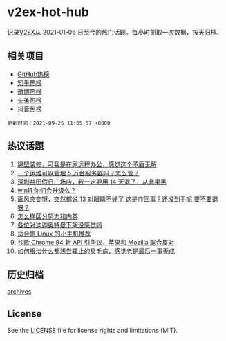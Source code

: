 # v2ex-hot-hub

 记录[V2EX](https://www.v2ex.com/)从 2021-01-06 日至今的热门话题。每小时抓取一次数据，按天[归档](archives)。
 
 ## 相关项目

- [GitHub热榜](https://github.com/lonnyzhang423/github-hot-hub)
- [知乎热榜](https://github.com/lonnyzhang423/zhihu-hot-hub)
- [微博热榜](https://github.com/lonnyzhang423/weibo-hot-hub)
- [头条热榜](https://github.com/lonnyzhang423/toutiao-hot-hub)
- [抖音热榜](https://github.com/lonnyzhang423/douyin-hot-hub)


 `更新时间：2021-09-25 11:05:57 +0800`

## 热议话题

1. [隔壁装修，可我是在家远程办公，感觉这个矛盾无解](https://www.v2ex.com/t/803878)
1. [一个运维可以管理 5 万台服务器吗？怎么管？](https://www.v2ex.com/t/803912)
1. [深圳益田假日广场店，我一定要用 14 天退了，从此果黑](https://www.v2ex.com/t/804032)
1. [win11 你们会升级么？](https://www.v2ex.com/t/803945)
1. [画风突变呀，突然都说 13 对眼睛不好了 这是咋回事？还没到手呢 要不要退呀？](https://www.v2ex.com/t/804002)
1. [怎么样区分努力和内卷](https://www.v2ex.com/t/803900)
1. [各位对迪迦奥特曼下架没感觉吗](https://www.v2ex.com/t/804074)
1. [适合跑 Linux 的小主机推荐](https://www.v2ex.com/t/803899)
1. [谷歌 Chrome 94 新 API 引争议，苹果和 Mozilla 联合反对](https://www.v2ex.com/t/803882)
1. [如何根治什么都浅尝辄止的臭毛病，感觉老是最后一事无成](https://www.v2ex.com/t/803887)

## 历史归档

[archives](archives)

## License

See the [LICENSE](LICENSE) file for license rights and limitations (MIT).
